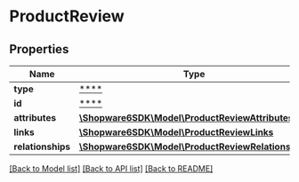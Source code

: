 # ProductReview

## Properties
Name | Type | Description | Notes
------------ | ------------- | ------------- | -------------
**type** | [****](.md) |  | [optional] 
**id** | [****](.md) |  | [optional] 
**attributes** | [**\Shopware6SDK\Model\ProductReviewAttributes**](ProductReviewAttributes.md) |  | [optional] 
**links** | [**\Shopware6SDK\Model\ProductReviewLinks**](ProductReviewLinks.md) |  | [optional] 
**relationships** | [**\Shopware6SDK\Model\ProductReviewRelationships**](ProductReviewRelationships.md) |  | [optional] 

[[Back to Model list]](../../README.md#documentation-for-models) [[Back to API list]](../../README.md#documentation-for-api-endpoints) [[Back to README]](../../README.md)

